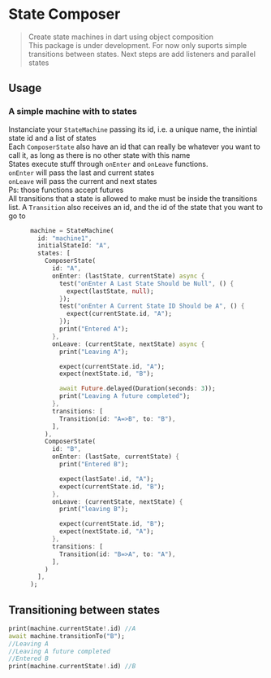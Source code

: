 # State Composer
>Create state machines in dart using object composition <br>
>This package is under development. For now only suports simple transitions between states. Next steps are add listeners and parallel states

## Usage
### A simple machine with to states
Instanciate your `StateMachine` passing its id, i.e. a unique name, the inintial state id and a list of states <br>
Each `ComposerState` also have an id that can really be whatever you want to call it, as long as there is no other state with this name <br>
States execute stuff through `onEnter` and `onLeave` functions. <br>
`onEnter` will pass the last and current states <br>
`onLeave` will pass the current and next states <br>
Ps: those functions accept futures<br>
All transitions that a state is allowed to make must be inside the transitions list. A `Transition` also receives an id, 
and the id of the state that you want to go to
``` dart
      machine = StateMachine(
        id: "machine1",
        initialStateId: "A",
        states: [
          ComposerState(
            id: "A",
            onEnter: (lastState, currentState) async {
              test("onEnter A Last State Should be Null", () {
                expect(lastState, null);
              });
              test("onEnter A Current State ID Should be A", () {
                expect(currentState.id, "A");
              });
              print("Entered A");
            },
            onLeave: (currentState, nextState) async {
              print("Leaving A");

              expect(currentState.id, "A");
              expect(nextState.id, "B");

              await Future.delayed(Duration(seconds: 3));
              print("Leaving A future completed");
            },
            transitions: [
              Transition(id: "A=>B", to: "B"),
            ],
          ),
          ComposerState(
            id: "B",
            onEnter: (lastSate, currentState) {
              print("Entered B");

              expect(lastSate!.id, "A");
              expect(currentState.id, "B");
            },
            onLeave: (currentState, nextState) {
              print("leaving B");

              expect(currentState.id, "B");
              expect(nextState.id, "A");
            },
            transitions: [
              Transition(id: "B=>A", to: "A"),
            ],
          )
        ],
      );
```
## Transitioning between states
```dart
print(machine.currentState!.id) //A
await machine.transitionTo("B");
//Leaving A
//Leaving A future completed
//Entered B
print(machine.currentState!.id) //B
```
